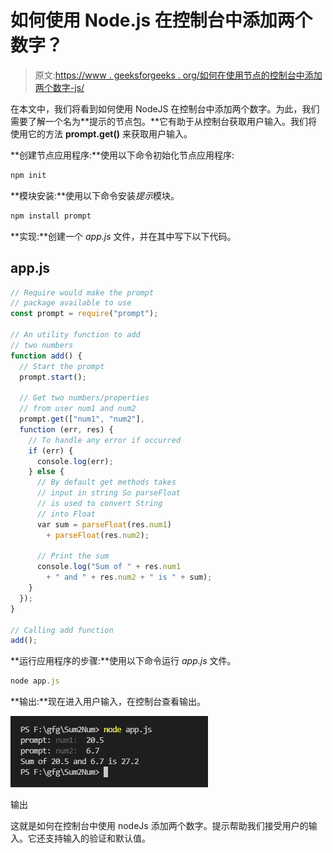 # 如何使用 Node.js 在控制台中添加两个数字？

> 原文:[https://www . geeksforgeeks . org/如何在使用节点的控制台中添加两个数字-js/](https://www.geeksforgeeks.org/how-to-add-two-numbers-in-console-using-node-js/)

在本文中，我们将看到如何使用 NodeJS 在控制台中添加两个数字。为此，我们需要了解一个名为**提示的节点包。**它有助于从控制台获取用户输入。我们将使用它的方法 **prompt.get()** 来获取用户输入。

**创建节点应用程序:**使用以下命令初始化节点应用程序:

```js
npm init
```

**模块安装:**使用以下命令安装*提示*模块。

```js
npm install prompt
```

**实现:**创建一个 *app.js* 文件，并在其中写下以下代码。

## app.js

```js
// Require would make the prompt
// package available to use
const prompt = require("prompt");

// An utility function to add
// two numbers
function add() {
  // Start the prompt
  prompt.start();

  // Get two numbers/properties
  // from user num1 and num2
  prompt.get(["num1", "num2"], 
  function (err, res) {
    // To handle any error if occurred
    if (err) {
      console.log(err);
    } else {
      // By default get methods takes
      // input in string So parseFloat
      // is used to convert String
      // into Float
      var sum = parseFloat(res.num1) 
        + parseFloat(res.num2);

      // Print the sum
      console.log("Sum of " + res.num1 
        + " and " + res.num2 + " is " + sum);
    }
  });
}

// Calling add function
add();
```

**运行应用程序的步骤:**使用以下命令运行 *app.js* 文件。

```js
node app.js
```

**输出:**现在进入用户输入，在控制台查看输出。

![](img/31524100f056457d83b8013b56945fb7.png)

输出

这就是如何在控制台中使用 nodeJs 添加两个数字。提示帮助我们接受用户的输入。它还支持输入的验证和默认值。